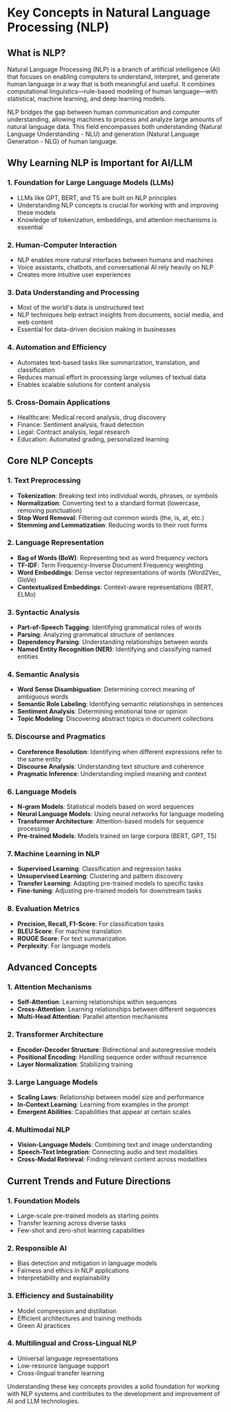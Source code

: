 # Key Concepts in Natural Language Processing (NLP)

## What is NLP?

Natural Language Processing (NLP) is a branch of artificial intelligence (AI) that focuses on enabling computers to understand, interpret, and generate human language in a way that is both meaningful and useful. It combines computational linguistics—rule-based modeling of human language—with statistical, machine learning, and deep learning models.

NLP bridges the gap between human communication and computer understanding, allowing machines to process and analyze large amounts of natural language data. This field encompasses both understanding (Natural Language Understanding - NLU) and generation (Natural Language Generation - NLG) of human language.

## Why Learning NLP is Important for AI/LLM

### 1. **Foundation for Large Language Models (LLMs)**
- LLMs like GPT, BERT, and T5 are built on NLP principles
- Understanding NLP concepts is crucial for working with and improving these models
- Knowledge of tokenization, embeddings, and attention mechanisms is essential

### 2. **Human-Computer Interaction**
- NLP enables more natural interfaces between humans and machines
- Voice assistants, chatbots, and conversational AI rely heavily on NLP
- Creates more intuitive user experiences

### 3. **Data Understanding and Processing**
- Most of the world's data is unstructured text
- NLP techniques help extract insights from documents, social media, and web content
- Essential for data-driven decision making in businesses

### 4. **Automation and Efficiency**
- Automates text-based tasks like summarization, translation, and classification
- Reduces manual effort in processing large volumes of textual data
- Enables scalable solutions for content analysis

### 5. **Cross-Domain Applications**
- Healthcare: Medical record analysis, drug discovery
- Finance: Sentiment analysis, fraud detection
- Legal: Contract analysis, legal research
- Education: Automated grading, personalized learning

## Core NLP Concepts

### 1. **Text Preprocessing**
- **Tokenization**: Breaking text into individual words, phrases, or symbols
- **Normalization**: Converting text to a standard format (lowercase, removing punctuation)
- **Stop Word Removal**: Filtering out common words (the, is, at, etc.)
- **Stemming and Lemmatization**: Reducing words to their root forms

### 2. **Language Representation**
- **Bag of Words (BoW)**: Representing text as word frequency vectors
- **TF-IDF**: Term Frequency-Inverse Document Frequency weighting
- **Word Embeddings**: Dense vector representations of words (Word2Vec, GloVe)
- **Contextualized Embeddings**: Context-aware representations (BERT, ELMo)

### 3. **Syntactic Analysis**
- **Part-of-Speech Tagging**: Identifying grammatical roles of words
- **Parsing**: Analyzing grammatical structure of sentences
- **Dependency Parsing**: Understanding relationships between words
- **Named Entity Recognition (NER)**: Identifying and classifying named entities

### 4. **Semantic Analysis**
- **Word Sense Disambiguation**: Determining correct meaning of ambiguous words
- **Semantic Role Labeling**: Identifying semantic relationships in sentences
- **Sentiment Analysis**: Determining emotional tone or opinion
- **Topic Modeling**: Discovering abstract topics in document collections

### 5. **Discourse and Pragmatics**
- **Coreference Resolution**: Identifying when different expressions refer to the same entity
- **Discourse Analysis**: Understanding text structure and coherence
- **Pragmatic Inference**: Understanding implied meaning and context

### 6. **Language Models**
- **N-gram Models**: Statistical models based on word sequences
- **Neural Language Models**: Using neural networks for language modeling
- **Transformer Architecture**: Attention-based models for sequence processing
- **Pre-trained Models**: Models trained on large corpora (BERT, GPT, T5)

### 7. **Machine Learning in NLP**
- **Supervised Learning**: Classification and regression tasks
- **Unsupervised Learning**: Clustering and pattern discovery
- **Transfer Learning**: Adapting pre-trained models to specific tasks
- **Fine-tuning**: Adjusting pre-trained models for downstream tasks

### 8. **Evaluation Metrics**
- **Precision, Recall, F1-Score**: For classification tasks
- **BLEU Score**: For machine translation
- **ROUGE Score**: For text summarization
- **Perplexity**: For language models

## Advanced Concepts

### 1. **Attention Mechanisms**
- **Self-Attention**: Learning relationships within sequences
- **Cross-Attention**: Learning relationships between different sequences
- **Multi-Head Attention**: Parallel attention mechanisms

### 2. **Transformer Architecture**
- **Encoder-Decoder Structure**: Bidirectional and autoregressive models
- **Positional Encoding**: Handling sequence order without recurrence
- **Layer Normalization**: Stabilizing training

### 3. **Large Language Models**
- **Scaling Laws**: Relationship between model size and performance
- **In-Context Learning**: Learning from examples in the prompt
- **Emergent Abilities**: Capabilities that appear at certain scales

### 4. **Multimodal NLP**
- **Vision-Language Models**: Combining text and image understanding
- **Speech-Text Integration**: Connecting audio and text modalities
- **Cross-Modal Retrieval**: Finding relevant content across modalities

## Current Trends and Future Directions

### 1. **Foundation Models**
- Large-scale pre-trained models as starting points
- Transfer learning across diverse tasks
- Few-shot and zero-shot learning capabilities

### 2. **Responsible AI**
- Bias detection and mitigation in language models
- Fairness and ethics in NLP applications
- Interpretability and explainability

### 3. **Efficiency and Sustainability**
- Model compression and distillation
- Efficient architectures and training methods
- Green AI practices

### 4. **Multilingual and Cross-Lingual NLP**
- Universal language representations
- Low-resource language support
- Cross-lingual transfer learning

Understanding these key concepts provides a solid foundation for working with NLP systems and contributes to the development and improvement of AI and LLM technologies.